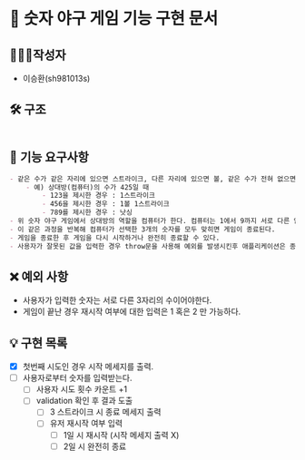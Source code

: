 # 🚀 숫자 야구 게임 기능 구현 문서

## 🙋🏻‍♂️작성자

- 이승환(sh981013s)

## 🛠 구조


```markdown

```

## 🧾 기능 요구사항

```markdown
- 같은 수가 같은 자리에 있으면 스트라이크, 다른 자리에 있으면 볼, 같은 수가 전혀 없으면 낫싱이란 힌트를 얻고, 그 힌트를 이용해서 먼저 상대방(컴퓨터)의 수를 맞추면 승리한다.
    - 예) 상대방(컴퓨터)의 수가 425일 때
        - 123을 제시한 경우 : 1스트라이크
        - 456을 제시한 경우 : 1볼 1스트라이크
        - 789를 제시한 경우 : 낫싱
- 위 숫자 야구 게임에서 상대방의 역할을 컴퓨터가 한다. 컴퓨터는 1에서 9까지 서로 다른 임의의 수 3개를 선택한다. 게임 플레이어는 컴퓨터가 생각하고 있는 서로 다른 3개의 숫자를 입력하고, 컴퓨터는 입력한 숫자에 대한 결과를 출력한다.
- 이 같은 과정을 반복해 컴퓨터가 선택한 3개의 숫자를 모두 맞히면 게임이 종료된다.
- 게임을 종료한 후 게임을 다시 시작하거나 완전히 종료할 수 있다.
- 사용자가 잘못된 값을 입력한 경우 throw문을 사용해 예외를 발생시킨후 애플리케이션은 종료되어야 한다.
```

## ❌ 예외 사항

- 사용자가 입력한 숫자는 서로 다른 3자리의 수이어야한다.
- 게임이 끝난 경우 재시작 여부에 대한 입력은 1 혹은 2 만 가능하다.

## 💡 구현 목록

- [x] 첫번째 시도인 경우 시작 메세지를 출력.
- [ ] 사용자로부터 숫자를 입력받는다.
  - [ ] 사용자 시도 횟수 카운트 +1
  - [ ] validation 확인 후 결과 도출
    - [ ] 3 스트라이크 시 종료 메세지 출력
    - [ ] 유저 재시작 여부 입력
      - [ ] 1일 시 재시작 (시작 메세지 출력 X)
      - [ ] 2일 시 완전히 종료

